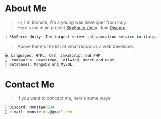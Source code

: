 # About Me

> Hi, I'm Monste, I'm a young web developer from Italy. <br/>
> Here's my main project [SkyForce Unity](https://skyforce.pro). Join [Discord](https://discord.gg/skyforce).

``` js
✈️ SkyForce Unity: The largest server collaboration service in italy.
``` 

> Above there's the list of what i know as a web developer.

``` js
💻 Languages: HTML, CSS, JavaScript and PHP. 
🚀 Frameworks: Bootstrap, Tailwind, React and Next.
🏦 Databases: MongoDB and MySQL.
```

# Contact Me

> If you want to concact me, here's some ways.

``` js
🤖 Discord: Monste#0034
📧 e-mail: monste.dev@gmail.com
```
